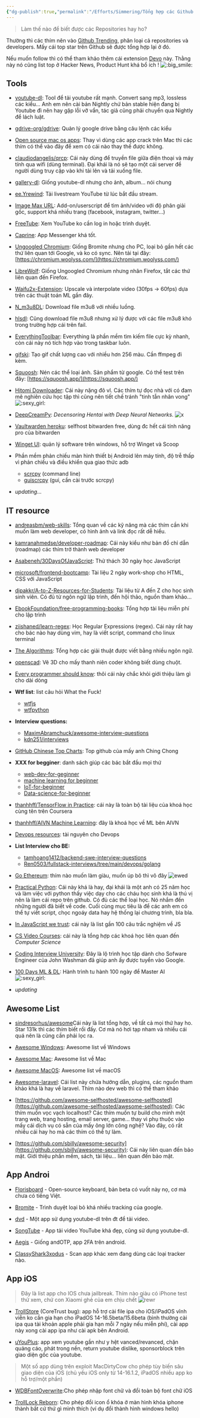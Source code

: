 ```yaml
---
{"dg-publish":true,"permalink":"/Efforts/Simmering/Tổng hợp các Github Repositories/","tags":["on/bt_chiase","#note/develop🍃"],"noteIcon":""}
---
```


> Làm thế nào để biết được các Repositories hay ho? 

Thường thì các thím nên vào [Github Trending](https://github.com/trending), phân loại cả repositories và developers. Mấy cái top star trên Github sẽ được tổng hợp lại ở đó.  

Nếu muốn follow thì có thể tham khảo thêm cái extension [Devo](https://github.com/karakanb/devo) này. Thằng này nó cũng list top ở Hacker News, Product Hunt khá bổ ích !
![:big_smile:](https://statics.voz.tech/styles/next/xenforo/smilies/popopo/big_smile.png?v=01 "big_smile    :big_smile:") 
## Tools

- [youtube-dl](https://github.com/yt-dlp/yt-dlp-nightly-builds/releases): Tool để tải youtube rất mạnh. Convert sang mp3, lossless các kiểu...​ Anh em nên cài bản Nightly chứ bản stable hiện đang bị Youtube đì nên hay gặp lỗi vỡ vẩn, tác giả cũng phải chuyển qua Nightly để lách luật.

- [gdrive-org/gdrive](https://github.com/gdrive-org/gdrive): Quản lý google drive bằng câu lệnh các kiểu​

- [Open source mac os apps](https://github.com/serhii-londar/open-source-mac-os-apps): Thay vì dùng các app crack trên Mac thì các thím có thể vào đây để xem có cái nào thay thế được không.​

- [claudiodangelis/qrcp](https://github.com/claudiodangelis/qrcp): Cái này dùng để truyền file giữa điện thoại và máy tính qua wifi (dùng terminal). Đại khái là nó sẽ tạo một cái server để người dùng truy cập vào khi tải lên và tải xuống file.​

- [gallery-dl](https://github.com/mikf/gallery-dl): Giống youtube-dl nhưng cho ảnh, album... nói chung

- [ee.Yrewind](https://github.com/rytsikau/ee.Yrewind): Tải livestream YouTube từ lúc bắt đầu stream.

- [Image Max URL](https://github.com/qsniyg/maxurl): Add-on/userscript để tìm ảnh/video với độ phân giải gốc, support khá nhiều trang (facebook, instagram, twitter...)

- [FreeTube](https://github.com/FreeTubeApp/FreeTube): Xem YouTube ko cần log in hoặc trình duyệt.

- [Caprine](https://github.com/sindresorhus/caprine): App Messenger khá tốt.

- [Ungoogled Chromium](https://github.com/Eloston/ungoogled-chromium): Giống Bromite nhưng cho PC, loại bỏ gần hết các thứ liên quan tới Google, và ko có sync. Nên tải tại đây: [https://chromium.woolyss.com/](https://chromium.woolyss.com/)

- [LibreWolf](https://gitlab.com/librewolf-community/browser): Giống Ungoogled Chromium nhưng nhân Firefox, tắt các thứ liên quan đến Firefox.

- [Waifu2x-Extension](https://github.com/AaronFeng753/Waifu2x-Extension-GUI): Upscale và interpolate video (30fps -> 60fps) dựa trên các thuật toán ML gần đây.

- [N_m3u8DL](https://github.com/nilaoda/N_m3u8DL-CLI): Download file m3u8 với nhiều luồng.

- [hlsdl](https://github.com/selsta/hlsdl): Cũng download file m3u8 nhưng xử lý được với các file m3u8 khó trong trường hợp cái trên fail.

- [EverythingToolbar](https://github.com/stnkl/EverythingToolbar): Everything là phần mềm tìm kiếm file cực kỳ nhanh, còn cái này nó tích hợp vào trong taskbar luôn.

- [gifski](https://github.com/ImageOptim/gifski): Tạo gif chất lượng cao với nhiều hơn 256 màu. Cần ffmpeg đi kèm.

- [Squoosh](https://github.com/GoogleChromeLabs/squoosh): Nén các thể loại ảnh. Sản phẩm từ google. Có thể test trên đây: [https://squoosh.app/](https://squoosh.app/)

- [Hitomi Downloader](https://github.com/KurtBestor/Hitomi-Downloader): Cái  này nặng đô vl. Các thím tự đọc nhà với có đam mê nghiên cứu học tập thì cũng nên tiết chế tránh "tinh tẫn nhân vong" ![:sexy_girl:](https://statics.voz.tech/styles/next/xenforo/smilies/popopo/sexy_girl.png?v=01 "sexy_girl    :sexy_girl:")

- [DeepCreamPy](https://github.com/Deepshift/DeepCreamPy): *Decensoring Hentai with Deep Neural Networks.* ![x](https://i.imgur.com/jJnsOYE_d.webp?maxwidth=760&fidelity=grand)

- [Vaultwarden heroku](https://github.com/davidjameshowell/vaultwarden_heroku): selfhost bitwarden free, dùng đc hết cái tính năng pro của bitwarden  

- [Winget UI](https://github.com/marticliment/WingetUI): quản lý software trên windows, hỗ trợ Winget và Scoop

- Phần mềm phản chiếu màn hình thiết bị Android lên máy tính, độ trễ thấp vì phản chiếu và điều khiển qua giao thức adb
	- [scrcpy](https://github.com/Genymobile/scrcpy) (command line)  
	- [guiscrcpy](https://github.com/srevinsaju/guiscrcpy) (gui, cần cài trước scrcpy)  

- *updating...*

## IT resource

- [andreasbm/web-skills](https://github.com/andreasbm/web-skills): Tổng quan về các kỹ năng mà các thím cần khi muốn làm web developer, có hình ảnh và link đọc rất dễ hiểu.​

- [kamranahmedse/developer-roadmap](https://github.com/kamranahmedse/developer-roadmap): Cái này kiểu như bản đồ chỉ dẫn (roadmap) các thím trở thành web developer​

- [Asabeneh/30DaysOfJavaScript](https://github.com/Asabeneh/30DaysOfJavaScript): Thử thách 30 ngày học JavaScript​

- [microsoft/frontend-bootcamp](https://github.com/microsoft/frontend-bootcamp): Tài liệu 2 ngày work-shop cho HTML, CSS với JavaScript​

- [dipakkr/A-to-Z-Resources-for-Students](https://github.com/dipakkr/A-to-Z-Resources-for-Students): Tài liệu từ A đến Z cho học sinh sinh viên. Có đủ từ ngôn ngữ lập trình, đến hội thảo, nguồn tham khảo...​

- [EbookFoundation/free-programming-books](https://github.com/EbookFoundation/free-programming-books): Tổng hợp tài liệu miễn phí cho lập trình​

- [ziishaned/learn-regex](https://github.com/ziishaned/learn-regex): Học Regular Expressions (regex). Cái này rất hay cho bác nào hay dùng vim, hay là viết script, command cho linux terminal​

- [The Algorithms](https://github.com/TheAlgorithms): Tổng hợp các giải thuật được viết bằng nhiều ngôn ngữ.  

- [openscad](https://github.com/openscad/openscad): Vẽ 3D cho mấy thanh niên coder không biết dùng chuột.  

- [Every programmer should know](https://github.com/mtdvio/every-programmer-should-know): thôi cái này chắc khỏi giới thiệu làm gì cho dài dòng  
 
- **Wtf list**: list câu hỏi What the Fuck!  
	- [wtfjs](https://github.com/denysdovhan/wtfjs)  
	- [wtfpython](https://github.com/satwikkansal/wtfpython)  

- **Interview questions:**  
	- [MaximAbramchuck/awesome-interview-questions](https://github.com/MaximAbramchuck/awesome-interview-questions)  
	- [kdn251/interviews](https://github.com/kdn251/interviews)

- [GitHub Chinese Top Charts](https://github.com/kon9chunkit/GitHub-Chinese-Top-Charts): Top github của mấy anh Ching Chong

- **XXX for begginer**: danh sách giúp các bác bắt đầu mọi thứ
	- [web-dev-for-geginner](https://github.com/microsoft/Web-Dev-For-Beginners)  
	- [machine learning for beginner](https://github.com/microsoft/ML-For-Beginners)  
	- [IoT-for-beginner](https://github.com/microsoft/IoT-For-Beginners)  
	- [Data-science-for-beginner](https://github.com/microsoft/Data-Science-For-Beginners)

- [thanhhff/TensorFlow in Practice](https://github.com/thanhhff/TensorFlow-in-Practice): cái này là toàn bộ tài liệu của khoá học cùng tên trên Coursera

- [thanhhff/AIVN Machine Learning](https://github.com/thanhhff/AIVN-Machine-Learning): đây là khoá học về ML bên AIVN

- [Devops resources](https://github.com/bregman-arie/devops-resources): tài nguyên cho Devops

- **List Interview cho BE:**
	- [tamhoang1412/backend-swe-interview-questions](https://github.com/tamhoang1412/backend-swe-interview-questions)
	- [Ren0503/fullstack-interviews/tree/main/devops/golang](https://github.com/Ren0503/fullstack-interviews/tree/main/devops/golang)

- [Go Ethereum](https://github.com/ethereum/go-ethereum): thím nào muốn làm giàu, muốn úp bô thì vô đây ![ewed](https://i.imgur.com/1xK3bm3.png)

- [Practical Python](https://github.com/dabeaz-course/practical-python): Cái này khá là hay, đại khái là một anh có 25 năm học và làm việc với python thấy việc dạy cho các cháu học sinh khá là thú vị nên là làm cái repo trên github. Có đủ các thể loại học. Nó nhắm đến những người đã biết về code. Cuối cùng mục tiêu là để các anh em có thể tự viết script, chọc ngoáy data hay hệ thống lại chương trình, bla bla.  

- [In JavaScript we trust](https://github.com/yeungon/In-JavaScript-we-trust): cái này là list gần 100 câu trắc nghiệm về JS

- [CS Video Courses](https://github.com/Developer-Y/cs-video-courses): cái này là tổng hợp các khoá học liên quan đến *Computer Science*

- [Coding Interview University](https://github.com/jwasham/coding-interview-university/tree/main): Đây là lộ trình học tập dành cho Sofware Engineer của John Washman đã giúp anh ấy được tuyển vào Google.

- [100 Days ML & DL](https://github.com/ds-teja/100_Days_MLDL/tree/main): Hành trình tu hành 100 ngày để Master AI ![:sexy_girl:](https://statics.voz.tech/styles/next/xenforo/smilies/popopo/sexy_girl.png?v=01 "sexy_girl    :sexy_girl:")

- *updating*

## Awesome List

- [sindresorhus/awesome](https://github.com/sindresorhus/awesome)Cái này là list tổng hợp, về tất cả mọi thứ hay ho. Star 131k thì các thím biết rồi đấy. Cơ mà nó hơi tạp nham và nhiều cái quá nên là cũng cần phải lọc ra.​

- [Awesome Windows](https://github.com/Awesome-Windows/Awesome): Awesome list về Windows​

- [Awesome Mac](https://github.com/jaywcjlove/awesome-mac): Awesome list về Mac​

- [Awesome MacOS](https://github.com/iCHAIT/awesome-macOS): Awesome list về macOS​

- [Awesome-laravel](https://github.com/chiraggude/awesome-laravel): Cái list này chứa hướng dẫn, plugins, các nguồn tham khảo khá là hay về laravel. Thím nào dev web thì có thể tham khảo​

- [https://github.com/awesome-selfhosted/awesome-selfhosted](https://github.com/awesome-selfhosted/awesome-selfhosted): Các thím muốn vọc vạch localhost? Các thím muốn tự build cho mình một trang web, trang hosting, email server, game... thay vì phụ thuộc vào mấy cái dịch vụ có sẵn của mấy ông lớn công nghệ? Vào đây, có rất nhiều cái hay ho mà các thím có thể tự làm.​

- [https://github.com/sbilly/awesome-security](https://github.com/sbilly/awesome-security): Cái này liên quan đến bảo mật. Giới thiệu phần mềm, sách, tài liệu... liên quan đến bảo mật.​

## App  Androi

- [Florisboard](https://github.com/florisboard/florisboard) - Open-source keyboard, bản beta có vuốt này nọ, cơ mà chưa có tiếng Việt.

- [Bromite](https://github.com/bromite/bromite) - Trình duyệt loại bỏ khá nhiều tracking của google.

- [dvd](https://github.com/yausername/dvd) - Một app sử dụng youtube-dl trên đt để tải video.

- [SongTube](https://github.com/SongTube/SongTube-App) - App tải video YouTube khá đẹp, cũng sử dụng youtube-dl.

- [Aegis](https://github.com/beemdevelopment/Aegis) - Giống andOTP, app 2FA trên android.

- [ClassyShark3xodus](https://bitbucket.org/oF2pks/fdroid-classyshark3xodus/src/master/) - Scan app khác xem đang dùng các loại tracker nào.

## App iOS

> Đây là list app cho IOS chưa jailbreak. Thím nào giàu có iPhone test thử xem, chứ con Xiaomi ghẻ của em chịu chết ![rewr](https://i.imgur.com/jSxWffg_d.webp?maxwidth=760&fidelity=grand)  
  
- [TrollStore](https://github.com/opa334/TrollStore) (CoreTrust bug): app hỗ trợ cài file ipa cho iOS/iPadOS vĩnh viễn ko cần gia hạn cho iPadOS 14-16.5beta/15.6beta (bình thường cài ipa qua tài khoản apple phải gia hạn mỗi 7 ngày nếu miễn phí), cài app này xong cài app ipa như cài apk bên Android.  
  
- [uYouPlus](https://github.com/qnblackcat/uYouPlus): app xem youtube gần như y hệt vanced/revanced, chặn quảng cáo, phát trong nền, return youtube dislike, sponsorblock trên giao diện gốc của youtube.  

> Một số app dùng trên exploit MacDirtyCow cho phép tùy biến sâu giao diện của iOS (chủ yếu iOS only từ 14-16.1.2, iPadOS nhiều app ko hỗ trợ/một phần)
  
- [WDBFontOverwrite](https://github.com/ginsudev/WDBFontOverwrite):Cho phép nhập font chữ và đổi toàn bộ font chữ iOS  
  
- [TrollLock Reborn](https://github.com/aethercot/TrollLock-Reborn): Cho phép đổi icon ổ khóa ở màn hình khóa iphone thành bất cứ thứ gì mình thích (ví dụ đổi thành hình windows hello)  
